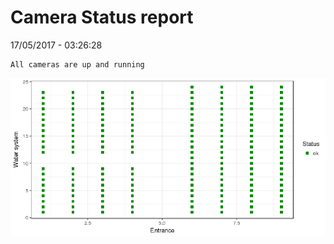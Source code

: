 Camera Status report
================
17/05/2017 - 03:26:28

    All cameras are up and running

![](camreport_files/figure-markdown_github/unnamed-chunk-2-1.png)
